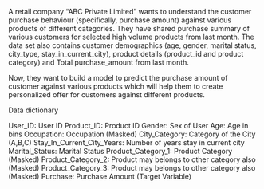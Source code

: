 A retail company “ABC Private Limited” wants to understand the customer purchase behaviour (specifically, purchase amount) against various products of different categories. They have shared purchase summary of various customers for selected high volume products from last month.
The data set also contains customer demographics (age, gender, marital status, city_type, stay_in_current_city), product details (product_id and product category) and Total purchase_amount from last month.

Now, they want to build a model to predict the purchase amount of customer against various products which will help them to create personalized offer for customers against different products.

Data dictionary

User_ID: User ID
Product_ID: Product ID
Gender: Sex of User
Age: Age in bins
Occupation: Occupation (Masked)
City_Category: Category of the City (A,B,C)
Stay_In_Current_City_Years: Number of years stay in current city
Marital_Status: Marital Status
Product_Category_1:	Product Category (Masked)
Product_Category_2:	Product may belongs to other category also (Masked)
Product_Category_3: Product may belongs to other category also (Masked)
Purchase: Purchase Amount (Target Variable)
